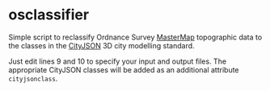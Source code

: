 # osclassifier

Simple script to reclassify Ordnance Survey [MasterMap](https://www.ordnancesurvey.co.uk/business-government/products/mastermap-topography) topographic data to the classes in the [CityJSON](https://www.cityjson.org) 3D city modelling standard.

Just edit lines 9 and 10 to specify your input and output files. The appropriate CityJSON classes will be added as an additional attribute `cityjsonclass`.